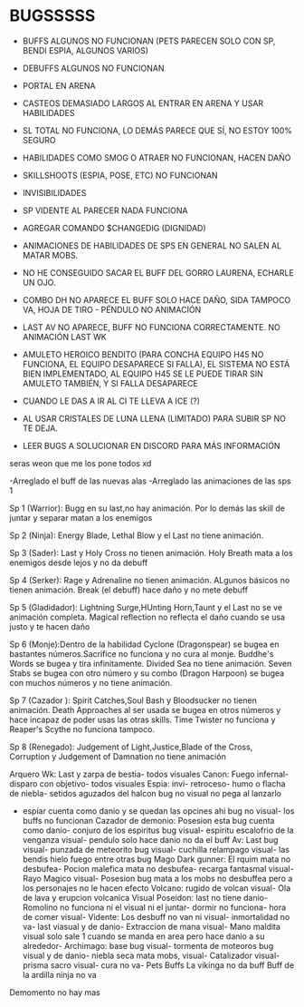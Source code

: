 # BUGSSSSS

- BUFFS ALGUNOS NO FUNCIONAN (PETS PARECEN SOLO CON SP, BENDI ESPIA, ALGUNOS VARIOS)
- DEBUFFS ALGUNOS NO FUNCIONAN 
- PORTAL EN ARENA
- CASTEOS DEMASIADO LARGOS AL ENTRAR EN ARENA Y USAR HABILIDADES
- SL TOTAL NO FUNCIONA, LO DEMÁS PARECE QUE SÍ, NO ESTOY 100% SEGURO
- HABILIDADES COMO SMOG O ATRAER NO FUNCIONAN, HACEN DAÑO
- SKILLSHOOTS (ESPIA, POSE, ETC) NO FUNCIONAN
- INVISIBILIDADES
- SP VIDENTE AL PARECER NADA FUNCIONA
- AGREGAR COMANDO $CHANGEDIG (DIGNIDAD)
- ANIMACIONES DE HABILIDADES DE SPS EN GENERAL NO SALEN AL MATAR MOBS.
- NO HE CONSEGUIDO SACAR EL BUFF DEL GORRO LAURENA, ECHARLE UN OJO.
- COMBO DH NO APARECE EL BUFF SOLO HACE DAÑO, SIDA TAMPOCO VA, HOJA DE TIRO - PÉNDULO NO ANIMACIÓN
- LAST AV NO APARECE, BUFF NO FUNCIONA CORRECTAMENTE. NO ANIMACIÓN LAST WK
- AMULETO HEROICO BENDITO (PARA CONCHA EQUIPO H45 NO FUNCIONA, EL EQUIPO DESAPARECE SI FALLA), EL SISTEMA NO ESTÁ BIEN IMPLEMENTADO, AL EQUIPO H45 SE LE PUEDE TIRAR SIN AMULETO TAMBIÉN, Y SI FALLA DESAPARECE
- CUANDO LE DAS A IR AL CI TE LLEVA A ICE (?)
- AL USAR CRISTALES DE LUNA LLENA (LIMITADO) PARA SUBIR SP NO TE DEJA.


- LEER BUGS A SOLUCIONAR EN DISCORD PARA MÁS INFORMACIÓN

seras weon que me los pone todos xd

-Arreglado el buff de las nuevas alas
-Arreglado las animaciones de las sps 1


Sp 1 (Warrior): Bugg en su last,no hay animación. Por lo demás las skill de juntar y separar matan a los enemigos

Sp 2 (Ninja): Energy Blade, Lethal Blow y el Last no tiene  animación.

Sp 3 (Sader): Last y Holy Cross no tienen animación. Holy Breath mata a los enemigos desde lejos y no da debuff

Sp 4 (Serker): Rage y Adrenaline no tienen animación. ALgunos básicos no tienen animación. Break (el debuff) hace daño y no mete debuff

Sp 5 (Gladidador): Lightning Surge,HUnting Horn,Taunt y el Last no se ve animación completa. Magical reflection no reflecta el daño cuando se usa justo y te hacen daño

Sp 6 (Monje):Dentro de la habilidad Cyclone (Dragonspear) se bugea en bastantes números.Sacrifice no funciona y no cura al monje. Buddhe's Words se bugea y tira infinitamente. Divided Sea no tiene animación. Seven Stabs se bugea con otro número y su combo (Dragon Harpoon) se bugea con muchos números y no tiene animación.

Sp 7 (Cazador ): Spirit Catches,Soul Bash y Bloodsucker no tienen animación. Death Approaches al ser usada se bugea en otros números y hace incapaz de poder usas las otras skills. Time Twister no funciona y Reaper's Scythe no funciona tampoco.

Sp 8 (Renegado): Judgement of Light,Justice,Blade of the Cross, Corruption y Judgement of Damnation no tiene animación

Arquero
Wk: Last y zarpa de bestia- todos visuales 
Canon: Fuego infernal- disparo con objetivo- todos visuales
Espia: invi- retroceso- humo o flacha de niebla- setidos aguzados del halcon bug no visual no pega al lanzarlo
- espiar cuenta como danio y se quedan las opcines ahi bug no visual- los buffs no funcionan
Cazador de demonio: Posesion esta bug cuenta como danio- conjuro de los espiritus bug visual-
espiritu escalofrio de la venganza visual-  pendulo solo hace danio no da el buff
Av: Last bug visual- punzada de meteorito bug visual- cuchilla relampago visual- las bendis hielo fuego entre otras bug
Mago
Dark gunner: El rquim mata no desbufea- Pocion malefica mata no desbufea- recarga fantasmal visual- Rayo Magico visual-
Posesion bug mata a los mobs no desbuffea pero a los personajes no le hacen efecto
Volcano: rugido de volcan visual- Ola de lava y erupcion volcanica Visual
Poseidon: last no tiene danio- Romolino no funciona ni el visual ni el juntar- dormir no funciona- hora de comer visual-
Vidente: Los desbuff no van ni visual- inmortalidad no va- last viasual y de danio- Extraccion de mana visual-
Mano maldita visual solo sale 1 cuando se manda en area  pero hace danio a su alrededor-
Archimago: base bug visual- tormenta de moteoros bug visual y de danio- niebla seca mata mobs, visual- Catalizador visual-
prisma sacro visual- cura no va-
Pets Buffs
La vikinga no da buff
Buff de la ardilla ninja no va 


 
Demomento no hay mas
